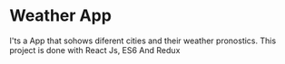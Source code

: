 # Weather App

I'ts a App that sohows diferent cities and their weather pronostics.
This project is done with React Js, ES6 And Redux